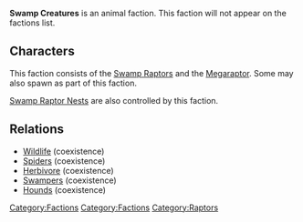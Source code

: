 **Swamp Creatures** is an animal faction. This faction will not appear
on the factions list.

## Characters

This faction consists of the [Swamp Raptors](Swamp_Raptor.md "wikilink")
and the [Megaraptor](Megaraptor.md "wikilink"). Some [](Blood_Spider.md) may also spawn as part of this
faction.

[Swamp Raptor Nests](Swamp_Raptor_Nest.md "wikilink") are also controlled
by this faction.

## Relations

- [Wildlife](Wildlife.md "wikilink") (coexistence)
- [Spiders](Spiders.md "wikilink") (coexistence)
- [Herbivore](Herbivore.md "wikilink") (coexistence)
- [Swampers](03%20-%20Projects%20&%20Wikis/Kenshi/Kenshi%20Wiki/Kenshi%20Wiki%20Template/Swampers.md "wikilink") (coexistence)
- [Hounds](Hounds.md "wikilink") (coexistence)

[Category:Factions](Category:Factions "wikilink")
[Category:Factions](Category:Factions "wikilink")
[Category:Raptors](Category:Raptors "wikilink")